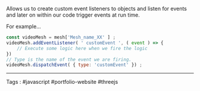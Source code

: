 Allows us to create custom event listeners to objects and listen for events and later on within our code trigger events at run time. 


For example... 

```javascript
const videoMesh = mesh['Mesh_name_XX' ] ; 
videoMesh.addEventListener( ' customEvent ', ( event ) => {
	// Execute some logic here when we fire the logic 
})
// Type is the name of the event we are firing. 
videoMesh.dispatchEvent( { type: 'customEvent' }) ;
```

----
Tags : #javascript #portfolio-website #threejs 